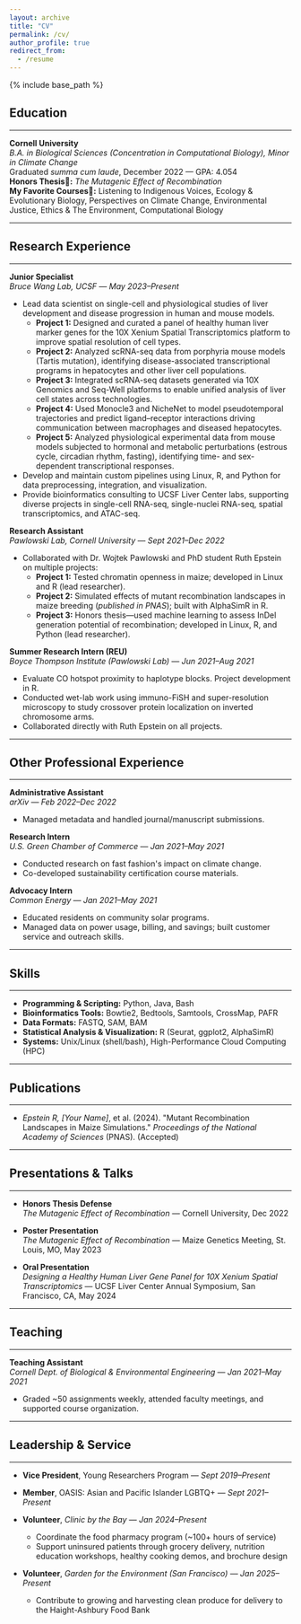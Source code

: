 ```yaml
---
layout: archive
title: "CV"
permalink: /cv/
author_profile: true
redirect_from:
  - /resume
---
```


{% include base_path %}

## Education  
---

**Cornell University**  
*B.A. in Biological Sciences (Concentration in Computational Biology), Minor in Climate Change*  
Graduated *summa cum laude*, December 2022 — GPA: 4.054  
**Honors Thesis🦋:** *The Mutagenic Effect of Recombination*  
**My Favorite Courses🌟:** Listening to Indigenous Voices, Ecology & Evolutionary Biology, Perspectives on Climate Change, Environmental Justice, Ethics & The Environment, Computational Biology

---

## Research Experience  
---

**Junior Specialist**  
*Bruce Wang Lab, UCSF* — *May 2023–Present*  
- Lead data scientist on single-cell and physiological studies of liver development and disease progression in human and mouse models.  
  - **Project 1:** Designed and curated a panel of healthy human liver marker genes for the 10X Xenium Spatial Transcriptomics platform to improve spatial resolution of cell types.  
  - **Project 2:** Analyzed scRNA-seq data from porphyria mouse models (Tartis mutation), identifying disease-associated transcriptional programs in hepatocytes and other liver cell populations.  
  - **Project 3:** Integrated scRNA-seq datasets generated via 10X Genomics and Seq-Well platforms to enable unified analysis of liver cell states across technologies.  
  - **Project 4:** Used Monocle3 and NicheNet to model pseudotemporal trajectories and predict ligand–receptor interactions driving communication between macrophages and diseased hepatocytes.  
  - **Project 5:** Analyzed physiological experimental data from mouse models subjected to hormonal and metabolic perturbations (estrous cycle, circadian rhythm, fasting), identifying time- and sex-dependent transcriptional responses.  
- Develop and maintain custom pipelines using Linux, R, and Python for data preprocessing, integration, and visualization.  
- Provide bioinformatics consulting to UCSF Liver Center labs, supporting diverse projects in single-cell RNA-seq, single-nuclei RNA-seq, spatial transcriptomics, and ATAC-seq.


**Research Assistant**  
*Pawlowski Lab, Cornell University* — *Sept 2021–Dec 2022*  
- Collaborated with Dr. Wojtek Pawlowski and PhD student Ruth Epstein on multiple projects:  
  - **Project 1:** Tested chromatin openness in maize; developed in Linux and R (lead researcher).  
  - **Project 2:** Simulated effects of mutant recombination landscapes in maize breeding (*published in PNAS*); built with AlphaSimR in R.  
  - **Project 3:** Honors thesis—used machine learning to assess InDel generation potential of recombination; developed in Linux, R, and Python (lead researcher).

**Summer Research Intern (REU)**  
*Boyce Thompson Institute (Pawlowski Lab)* — *Jun 2021–Aug 2021*  
- Evaluate CO hotspot proximity to haplotype blocks. Project development in R.
- Conducted wet-lab work using immuno-FiSH and super-resolution microscopy to study crossover protein localization on inverted chromosome arms.  
- Collaborated directly with Ruth Epstein on all projects.

---

## Other Professional Experience  
---

**Administrative Assistant**  
*arXiv* — *Feb 2022–Dec 2022*  
- Managed metadata and handled journal/manuscript submissions.

**Research Intern**  
*U.S. Green Chamber of Commerce* — *Jan 2021–May 2021*  
- Conducted research on fast fashion's impact on climate change.  
- Co-developed sustainability certification course materials.

**Advocacy Intern**  
*Common Energy* — *Jan 2021–May 2021*  
- Educated residents on community solar programs.  
- Managed data on power usage, billing, and savings; built customer service and outreach skills.

---

## Skills  
---

- **Programming & Scripting:** Python, Java, Bash  
- **Bioinformatics Tools:** Bowtie2, Bedtools, Samtools, CrossMap, PAFR  
- **Data Formats:** FASTQ, SAM, BAM  
- **Statistical Analysis & Visualization:** R (Seurat, ggplot2, AlphaSimR)  
- **Systems:** Unix/Linux (shell/bash), High-Performance Cloud Computing (HPC)

---

## Publications  
---

- *Epstein R, [Your Name]*, et al. (2024). "Mutant Recombination Landscapes in Maize Simulations." *Proceedings of the National Academy of Sciences* (PNAS). (Accepted)

---

## Presentations & Talks  
---

- **Honors Thesis Defense**  
  *The Mutagenic Effect of Recombination* — Cornell University, Dec 2022  

- **Poster Presentation**  
  *The Mutagenic Effect of Recombination* — Maize Genetics Meeting, St. Louis, MO, May 2023  

- **Oral Presentation**  
  *Designing a Healthy Human Liver Gene Panel for 10X Xenium Spatial Transcriptomics* — UCSF Liver Center Annual Symposium, San Francisco, CA, May 2024

---

## Teaching  
---

**Teaching Assistant**  
*Cornell Dept. of Biological & Environmental Engineering* — *Jan 2021–May 2021*  
- Graded ~50 assignments weekly, attended faculty meetings, and supported course organization.

---

## Leadership & Service  
---

- **Vice President**, Young Researchers Program — *Sept 2019–Present*  
- **Member**, OASIS: Asian and Pacific Islander LGBTQ+ — *Sept 2021–Present*

- **Volunteer**, *Clinic by the Bay* — *Jan 2024–Present*  
  - Coordinate the food pharmacy program (~100+ hours of service)  
  - Support uninsured patients through grocery delivery, nutrition education workshops, healthy cooking demos, and brochure design

- **Volunteer**, *Garden for the Environment (San Francisco)* — *Jan 2025–Present*  
  - Contribute to growing and harvesting clean produce for delivery to the Haight-Ashbury Food Bank

